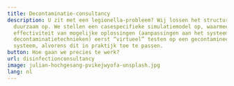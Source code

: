 ```yaml
---
title: Decontaminatie-consultancy
description: U zit met een legionella-probleem? Wij lossen het structureel en
  duurzaam op. We stellen een casespecifieke simulatiemodel op, waarmee we de
  effectiviteit van mogelijke oplossingen (aanpassingen aan het systeemontwerp,
  decontaminatietechnieken) eerst “virtueel” testen op een gecontamineerd
  systeem, alvorens dit in praktijk toe te passen.
button: Hoe gaan we precies te werk?
url: disinfectionconsultancy
image: julian-hochgesang-pvikejwyofa-unsplash.jpg
lang: nl
---
```

